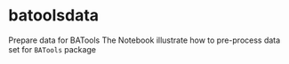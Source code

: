 # batoolsdata
Prepare data for BATools
The Notebook illustrate how to pre-process data set for `BATools` package
